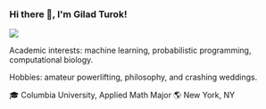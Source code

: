 ### Hi there 👋, I'm Gilad Turok!

<img src="{https://img.shields.io/badge/PyTorch-EE4C2C?style=for-the-badge&logo=pytorch&logoColor=white}" />

Academic interests: machine learning, probabilistic programming, computational biology.

Hobbies: amateur powerlifting, philosophy, and crashing weddings.


🎓 Columbia University, Applied Math Major
🌎 New York, NY
